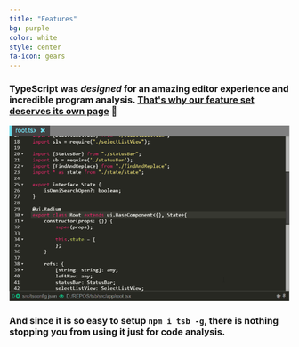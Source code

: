 ```yaml
---
title: "Features"
bg: purple
color: white
style: center
fa-icon: gears
---
```


### TypeScript was *designed* for an amazing editor experience and incredible program analysis. [That's why our feature set deserves its own page]({{site.docs_link}}) 🌹

[![Type information on hover](https://raw.githubusercontent.com/TypeScriptBuilder/typescriptbuilder.github.io/master/screens/hoverInfo.gif)]({{site.docs_link}})

### And since it is so easy to setup `npm i tsb -g`, there is nothing stopping you from using it just for code analysis.
